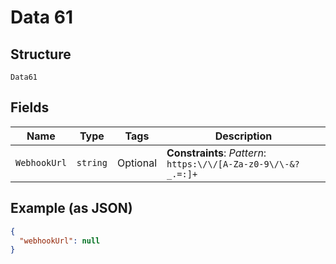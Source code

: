 
# Data 61

## Structure

`Data61`

## Fields

| Name | Type | Tags | Description |
|  --- | --- | --- | --- |
| `WebhookUrl` | `string` | Optional | **Constraints**: *Pattern*: `https:\/\/[A-Za-z0-9\/\-&?_.=:]+` |

## Example (as JSON)

```json
{
  "webhookUrl": null
}
```

